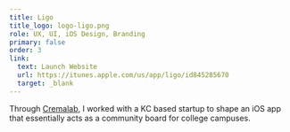 ```yaml
---
title: Ligo
title_logo: logo-ligo.png
role: UX, UI, iOS Design, Branding
primary: false
order: 3
link:
  text: Launch Website
  url: https://itunes.apple.com/us/app/ligo/id845285670
  target: _blank
---
```


Through [Cremalab](http://cremalab.com), I worked with a KC based startup to shape an iOS app that essentially acts as a community board for college campuses.
